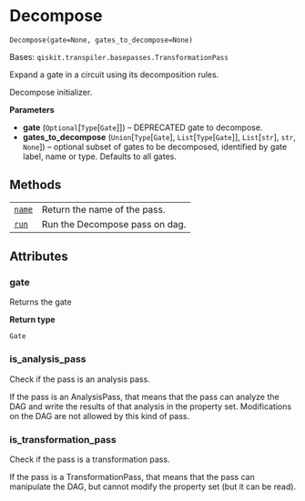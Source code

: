 # Decompose

<span id="undefined" />

`Decompose(gate=None, gates_to_decompose=None)`

Bases: `qiskit.transpiler.basepasses.TransformationPass`

Expand a gate in a circuit using its decomposition rules.

Decompose initializer.

**Parameters**

*   **gate** (`Optional`\[`Type`\[`Gate`]]) – DEPRECATED gate to decompose.
*   **gates\_to\_decompose** (`Union`\[`Type`\[`Gate`], `List`\[`Type`\[`Gate`]], `List`\[`str`], `str`, `None`]) – optional subset of gates to be decomposed, identified by gate label, name or type. Defaults to all gates.

## Methods

|                                                                                                                                     |                                |
| ----------------------------------------------------------------------------------------------------------------------------------- | ------------------------------ |
| [`name`](qiskit.transpiler.passes.Decompose.name#qiskit.transpiler.passes.Decompose.name "qiskit.transpiler.passes.Decompose.name") | Return the name of the pass.   |
| [`run`](qiskit.transpiler.passes.Decompose.run#qiskit.transpiler.passes.Decompose.run "qiskit.transpiler.passes.Decompose.run")     | Run the Decompose pass on dag. |

## Attributes

<span id="undefined" />

### gate

Returns the gate

**Return type**

`Gate`

<span id="undefined" />

### is\_analysis\_pass

Check if the pass is an analysis pass.

If the pass is an AnalysisPass, that means that the pass can analyze the DAG and write the results of that analysis in the property set. Modifications on the DAG are not allowed by this kind of pass.

<span id="undefined" />

### is\_transformation\_pass

Check if the pass is a transformation pass.

If the pass is a TransformationPass, that means that the pass can manipulate the DAG, but cannot modify the property set (but it can be read).
